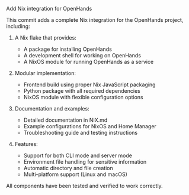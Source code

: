 Add Nix integration for OpenHands

This commit adds a complete Nix integration for the OpenHands project, including:

1. A Nix flake that provides:
   - A package for installing OpenHands
   - A development shell for working on OpenHands
   - A NixOS module for running OpenHands as a service

2. Modular implementation:
   - Frontend build using proper Nix JavaScript packaging
   - Python package with all required dependencies
   - NixOS module with flexible configuration options

3. Documentation and examples:
   - Detailed documentation in NIX.md
   - Example configurations for NixOS and Home Manager
   - Troubleshooting guide and testing instructions

4. Features:
   - Support for both CLI mode and server mode
   - Environment file handling for sensitive information
   - Automatic directory and file creation
   - Multi-platform support (Linux and macOS)

All components have been tested and verified to work correctly.
